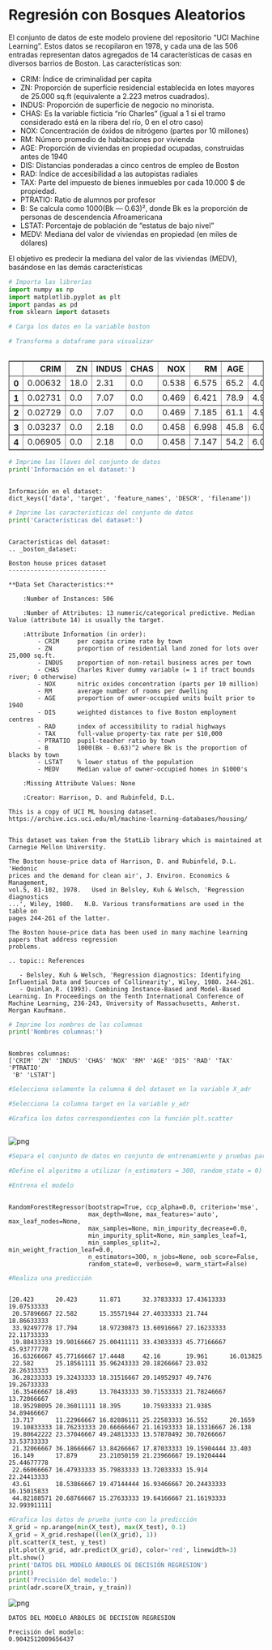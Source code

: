 # Regresión con Bosques Aleatorios

El conjunto de datos de este modelo proviene del repositorio “UCI Machine Learning”. 
Estos datos se recopilaron en 1978, y cada una de las 506 entradas representan datos agregados de 14 características de casas en diversos barrios de Boston.
Las características son:
- CRIM: Índice de criminalidad per capita
- ZN: Proporción de superficie residencial establecida en lotes mayores de 25.000 sq.ft (equivalente a 2.223 metros cuadrados).
- INDUS: Proporción de superficie de negocio no minorista.
- CHAS: Es la variable ficticia “río Charles” (igual a 1 si el tramo considerado está en la ribera del río, 0 en el otro caso)
- NOX: Concentración de óxidos de nitrógeno (partes por 10 millones)
- RM: Número promedio de habitaciones por vivienda
- AGE: Proporción de viviendas en propiedad ocupadas, construidas antes de 1940
- DIS: Distancias ponderadas a cinco centros de empleo de Boston
- RAD: Índice de accesibilidad a las autopistas radiales
- TAX: Parte del impuesto de bienes inmuebles por cada 10.000 $ de propiedad.
- PTRATIO: Ratio de alumnos por profesor
- B: Se calcula como 1000(Bk — 0.63)², donde Bk es la proporción de personas de descendencia Afroamericana
- LSTAT: Porcentaje de población de “estatus de bajo nivel”
- MEDV: Mediana del valor de viviendas en propiedad (en miles de dólares)

El objetivo es predecir la mediana del valor de las viviendas (MEDV), basándose en las demás características


```python
# Importa las librerías
import numpy as np
import matplotlib.pyplot as plt
import pandas as pd
from sklearn import datasets
```


```python
# Carga los datos en la variable boston

```


```python
# Transforma a dataframe para visualizar

```


```python

```




<div>
<table border="1" class="dataframe">
  <thead>
    <tr style="text-align: right;">
      <th></th>
      <th>CRIM</th>
      <th>ZN</th>
      <th>INDUS</th>
      <th>CHAS</th>
      <th>NOX</th>
      <th>RM</th>
      <th>AGE</th>
      <th>DIS</th>
      <th>RAD</th>
      <th>TAX</th>
      <th>PTRATIO</th>
      <th>B</th>
      <th>LSTAT</th>
      <th>TARGET</th>
    </tr>
  </thead>
  <tbody>
    <tr>
      <th>0</th>
      <td>0.00632</td>
      <td>18.0</td>
      <td>2.31</td>
      <td>0.0</td>
      <td>0.538</td>
      <td>6.575</td>
      <td>65.2</td>
      <td>4.0900</td>
      <td>1.0</td>
      <td>296.0</td>
      <td>15.3</td>
      <td>396.90</td>
      <td>4.98</td>
      <td>24.0</td>
    </tr>
    <tr>
      <th>1</th>
      <td>0.02731</td>
      <td>0.0</td>
      <td>7.07</td>
      <td>0.0</td>
      <td>0.469</td>
      <td>6.421</td>
      <td>78.9</td>
      <td>4.9671</td>
      <td>2.0</td>
      <td>242.0</td>
      <td>17.8</td>
      <td>396.90</td>
      <td>9.14</td>
      <td>21.6</td>
    </tr>
    <tr>
      <th>2</th>
      <td>0.02729</td>
      <td>0.0</td>
      <td>7.07</td>
      <td>0.0</td>
      <td>0.469</td>
      <td>7.185</td>
      <td>61.1</td>
      <td>4.9671</td>
      <td>2.0</td>
      <td>242.0</td>
      <td>17.8</td>
      <td>392.83</td>
      <td>4.03</td>
      <td>34.7</td>
    </tr>
    <tr>
      <th>3</th>
      <td>0.03237</td>
      <td>0.0</td>
      <td>2.18</td>
      <td>0.0</td>
      <td>0.458</td>
      <td>6.998</td>
      <td>45.8</td>
      <td>6.0622</td>
      <td>3.0</td>
      <td>222.0</td>
      <td>18.7</td>
      <td>394.63</td>
      <td>2.94</td>
      <td>33.4</td>
    </tr>
    <tr>
      <th>4</th>
      <td>0.06905</td>
      <td>0.0</td>
      <td>2.18</td>
      <td>0.0</td>
      <td>0.458</td>
      <td>7.147</td>
      <td>54.2</td>
      <td>6.0622</td>
      <td>3.0</td>
      <td>222.0</td>
      <td>18.7</td>
      <td>396.90</td>
      <td>5.33</td>
      <td>36.2</td>
    </tr>
  </tbody>
</table>
</div>




```python
# Imprime las llaves del conjunto de datos
print('Información en el dataset:')

```


```python

```

    Información en el dataset:
    dict_keys(['data', 'target', 'feature_names', 'DESCR', 'filename'])
    
    


```python
# Imprime las características del conjunto de datos
print('Características del dataset:')

```


```python

```

    Características del dataset:
    .. _boston_dataset:
    
    Boston house prices dataset
    ---------------------------
    
    **Data Set Characteristics:**  
    
        :Number of Instances: 506 
    
        :Number of Attributes: 13 numeric/categorical predictive. Median Value (attribute 14) is usually the target.
    
        :Attribute Information (in order):
            - CRIM     per capita crime rate by town
            - ZN       proportion of residential land zoned for lots over 25,000 sq.ft.
            - INDUS    proportion of non-retail business acres per town
            - CHAS     Charles River dummy variable (= 1 if tract bounds river; 0 otherwise)
            - NOX      nitric oxides concentration (parts per 10 million)
            - RM       average number of rooms per dwelling
            - AGE      proportion of owner-occupied units built prior to 1940
            - DIS      weighted distances to five Boston employment centres
            - RAD      index of accessibility to radial highways
            - TAX      full-value property-tax rate per $10,000
            - PTRATIO  pupil-teacher ratio by town
            - B        1000(Bk - 0.63)^2 where Bk is the proportion of blacks by town
            - LSTAT    % lower status of the population
            - MEDV     Median value of owner-occupied homes in $1000's
    
        :Missing Attribute Values: None
    
        :Creator: Harrison, D. and Rubinfeld, D.L.
    
    This is a copy of UCI ML housing dataset.
    https://archive.ics.uci.edu/ml/machine-learning-databases/housing/
    
    
    This dataset was taken from the StatLib library which is maintained at Carnegie Mellon University.
    
    The Boston house-price data of Harrison, D. and Rubinfeld, D.L. 'Hedonic
    prices and the demand for clean air', J. Environ. Economics & Management,
    vol.5, 81-102, 1978.   Used in Belsley, Kuh & Welsch, 'Regression diagnostics
    ...', Wiley, 1980.   N.B. Various transformations are used in the table on
    pages 244-261 of the latter.
    
    The Boston house-price data has been used in many machine learning papers that address regression
    problems.   
         
    .. topic:: References
    
       - Belsley, Kuh & Welsch, 'Regression diagnostics: Identifying Influential Data and Sources of Collinearity', Wiley, 1980. 244-261.
       - Quinlan,R. (1993). Combining Instance-Based and Model-Based Learning. In Proceedings on the Tenth International Conference of Machine Learning, 236-243, University of Massachusetts, Amherst. Morgan Kaufmann.
    
    


```python
# Imprime los nombres de las columnas
print('Nombres columnas:')

```


```python

```

    Nombres columnas:
    ['CRIM' 'ZN' 'INDUS' 'CHAS' 'NOX' 'RM' 'AGE' 'DIS' 'RAD' 'TAX' 'PTRATIO'
     'B' 'LSTAT']
    


```python
#Selecciona solamente la columna 6 del dataset en la variable X_adr

```


```python
#Selecciona la columna target en la variable y_adr

```


```python
#Grafica los datos correspondientes con la función plt.scatter

```


```python

```


![png](../../imagenes/02-Random_forest_regression_15_0.png)



```python
#Separa el conjunto de datos en conjunto de entrenamiento y pruebas para probar los algoritmos

```


```python
#Define el algoritmo a utilizar (n_estimators = 300, random_state = 0)

```


```python
#Entrena el modelo

```


```python

```




    RandomForestRegressor(bootstrap=True, ccp_alpha=0.0, criterion='mse',
                          max_depth=None, max_features='auto', max_leaf_nodes=None,
                          max_samples=None, min_impurity_decrease=0.0,
                          min_impurity_split=None, min_samples_leaf=1,
                          min_samples_split=2, min_weight_fraction_leaf=0.0,
                          n_estimators=300, n_jobs=None, oob_score=False,
                          random_state=0, verbose=0, warm_start=False)




```python
#Realiza una predicción

```


```python

```

    [20.423      20.423      11.871      32.37833333 17.43613333 19.07533333
     20.57896667 22.582      15.35571944 27.40333333 21.744      18.86633333
     33.92497778 17.794      18.97230873 13.60916667 27.16233333 22.11733333
     19.88433333 19.90166667 25.00411111 33.43033333 45.77166667 45.93777778
     16.63266667 45.77166667 17.4448     42.16       19.961      16.013825
     22.582      25.18561111 35.96243333 20.18266667 23.032      28.26333333
     36.28233333 19.32433333 18.31516667 20.14952937 49.7476     19.26733333
     16.35466667 18.493      13.70433333 30.71533333 21.78246667 13.72066667
     18.95298095 20.36011111 18.395      10.75933333 21.9385     34.89466667
     13.717      11.22966667 16.82886111 25.22583333 16.552      20.1659
     19.10833333 18.76233333 20.66666667 21.16193333 18.13316667 26.138
     19.80642222 23.37046667 49.24813333 13.57878492 30.70266667 33.53733333
     21.32066667 36.18666667 13.84266667 17.87033333 19.15904444 33.403
     16.149      17.879      23.21050159 21.23966667 19.19204444 25.44677778
     22.66066667 16.47933333 35.79833333 13.72033333 15.914      22.24413333
     43.61       18.53866667 19.47144444 16.93466667 20.24433333 16.15015833
     44.82188571 20.68766667 15.27633333 19.64166667 21.16193333 32.99391111]
    


```python
#Grafica los datos de prueba junto con la predicción
X_grid = np.arange(min(X_test), max(X_test), 0.1)
X_grid = X_grid.reshape((len(X_grid), 1))
plt.scatter(X_test, y_test)
plt.plot(X_grid, adr.predict(X_grid), color='red', linewidth=3)
plt.show()
print('DATOS DEL MODELO ÁRBOLES DE DECISIÓN REGRESION')
print()
print('Precisión del modelo:')
print(adr.score(X_train, y_train))
```


![png](../../imagenes/02-Random_forest_regression_22_0.png)


    DATOS DEL MODELO ÁRBOLES DE DECISIÓN REGRESION
    
    Precisión del modelo:
    0.9042512009656437
    
